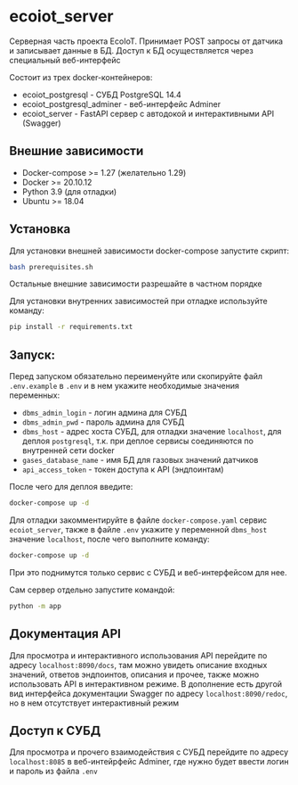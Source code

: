 # ecoiot_server

Серверная часть проекта EcoIoT. Принимает POST запросы от датчика и записывает данные в БД. Доступ к БД осуществляется через специальный веб-интерфейс

Состоит из трех docker-контейнеров:
 - ecoiot_postgresql - СУБД PostgreSQL 14.4
 - ecoiot_postgresql_adminer - веб-интерфейс Adminer
 - ecoiot_server - FastAPI сервер с автодокой и интерактивными API (Swagger)

## Внешние зависимости
 - Docker-compose >= 1.27 (желательно 1.29)
 - Docker >= 20.10.12
 - Python 3.9 (для отладки)
 - Ubuntu >= 18.04

## Установка
Для установки внешней зависимости docker-compose запустите скрипт:
```bash
bash prerequisites.sh
```
Остальные внешние зависимости разрешайте в частном порядке

Для установки внутренних зависимостей при отладке используйте команду:
```bash
pip install -r requirements.txt
```

## Запуск:
Перед запуском обязательно переименуйте или скопируйте файл `.env.example` в `.env`
и в нем укажите необходимые значения переменных:
 - `dbms_admin_login` - логин админа для СУБД
 - `dbms_admin_pwd` - пароль админа для СУБД
 - `dbms_host` - адрес хоста СУБД, для отладки значение `localhost`, для деплоя `postgresql`, т.к. при деплое сервисы соединяются по внутренней сети docker
 - `gases_database_name` - имя БД для газовых значений датчиков
 - `api_access_token` - токен доступа к API (эндпоинтам)

После чего для деплоя введите:
```bash
docker-compose up -d
```
Для отладки закомментируйте в файле `docker-compose.yaml` сервис `ecoiot_server`,
также в файле `.env` укажите у переменной `dbms_host` значение `localhost`, после чего выполните команду:
```bash
docker-compose up -d
```
При это поднимутся только сервис с СУБД и веб-интерфейсом для нее.

Сам сервер отдельно запустите командой:
```bash
python -m app
```

## Документация API
Для просмотра и интерактивного использования API перейдите по адресу `localhost:8090/docs`, 
там можно увидеть описание входных значений, ответов эндпоинтов, описания и прочее, также можно использовать API в интерактивном режиме.
В дополнение есть другой вид интерфейса документации Swagger по адресу `localhost:8090/redoc`, но в нем отсутствует интерактивный режим

## Доступ к СУБД
Для просмотра и прочего взаимодействия с СУБД перейдите по адресу `localhost:8085` в веб-интейрфейс Adminer,
где нужно будет ввести логин и пароль из файла `.env`
